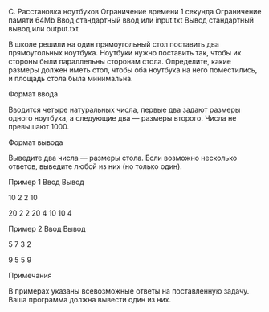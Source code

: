 
C. Расстановка ноутбуков
Ограничение времени 	1 секунда
Ограничение памяти 	64Mb
Ввод 	стандартный ввод или input.txt
Вывод 	стандартный вывод или output.txt

В школе решили на один прямоугольный стол поставить два прямоугольных ноутбука. Ноутбуки нужно поставить так, чтобы их стороны были параллельны сторонам стола. Определите, какие размеры должен иметь стол, чтобы оба ноутбука на него поместились, и площадь стола была минимальна.

Формат ввода

Вводится четыре натуральных числа, первые два задают размеры одного ноутбука, а следующие два — размеры второго. Числа не превышают 1000.

Формат вывода

Выведите два числа — размеры стола. Если возможно несколько ответов, выведите любой из них (но только один).

Пример 1
Ввод
Вывод

10 2 2 10

	

20 2
2 20
4 10
10 4

Пример 2
Ввод
Вывод

5 7 3 2

	

9 5
5 9

Примечания

В примерах указаны всевозможные ответы на поставленную задачу. Ваша программа должна вывести один из них.


